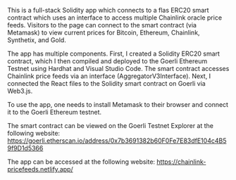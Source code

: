 This is a full-stack Solidity app which connects to a flas ERC20 smart contract which uses an interface to access multiple Chainlink oracle price feeds. Visitors to the page can connect to the smart contract (via Metamask) to view current prices for Bitcoin, Ethereum, Chainlink, Synthetix, and Gold.

The app has multiple components. First, I created a Solidity ERC20 smart contract, which I then compiled and deployed to the Goerli Ethereum Testnet using Hardhat and Visual Studio Code. The smart contract accesses Chainlink price feeds via an interface (AggregatorV3Interface). Next, I connected the React files to the Solidity smart contract on Goerli via Web3.js.

To use the app, one needs to install Metamask to their browser and connect it to the Goerli Ethereum testnet.

The smart contract can be viewed on the Goerli Testnet Explorer at the following website: https://goerli.etherscan.io/address/0x7b3691382b60F0Fe7E83dfE104c4B59f9D1d5366

The app can be accessed at the following website: https://chainlink-pricefeeds.netlify.app/

